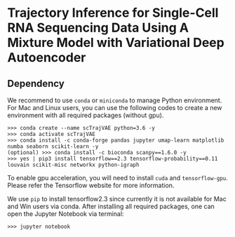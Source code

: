 # Trajectory Inference for Single-Cell RNA Sequencing Data Using A Mixture Model with Variational Deep Autoencoder





## Dependency

We recommend to use `conda` or `miniconda` to manage Python environment. For Mac and Linux users, you can use the following codes to create a new environment with all required packages (without gpu).

```
>>> conda create --name scTrajVAE python=3.6 -y
>>> conda activate scTrajVAE
>>> conda install -c conda-forge pandas jupyter umap-learn matplotlib numba seaborn scikit-learn -y
(optional) >>> conda install -c bioconda scanpy==1.6.0 -y
>>> yes | pip3 install tensorflow==2.3 tensorflow-probability==0.11 louvain scikit-misc networkx python-igraph
```

To enable gpu acceleration, you will need to install `cuda` and `tensorflow-gpu`. Please refer the Tensorflow website for more information.


We use `pip` to install tensorflow2.3 since currently it is not available for Mac and Win users via conda. After installing all required packages, one can open the Jupyter Notebook via terminal:

```
>>> jupyter notebook
```


